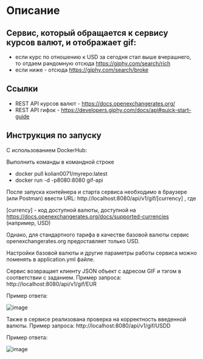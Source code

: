 Описание
===========

Сервис, который обращается к сервису курсов валют, и отображает gif:
--------------------------------------------------------------------
- если курс по отношению к USD за сегодня стал выше вчерашнего, то отдаем рандомную отсюда https://giphy.com/search/rich
- если ниже - отсюда https://giphy.com/search/broke

Ссылки
------
- REST API курсов валют - https://docs.openexchangerates.org/
- REST API гифок - https://developers.giphy.com/docs/api#quick-start-guide

Инструкция по запуску
---------------------
С использованием DockerHub:

Выполнить команды в командной строке

- docker pull kolian0071/myrepo:latest
- docker run -d  -p8080:8080 gif-api

После запуска контейнера и старта сервиса необходимо в браузере (или Postman) ввести URL:
http://localhost:8080/api/v1/gif/[currency] , где

[currency] - код доступной валюты, доступной на https://docs.openexchangerates.org/docs/supported-currencies (например, USD)

Однако, для стандартного тарифа в качестве базовой валюты сервис openexchangerates.org предоставляет только USD. 

Настройки базовой валюты и другие параметры работы сервиса можно поменять в application.yml файле. 

Сервис возвращает клиенту JSON объект c адресом GIF и тэгом в соответствии с заданием.
Пример запроса:
http://localhost:8080/api/v1/gif/EUR

Пример ответа:

![image](https://user-images.githubusercontent.com/96447510/146968353-52a78e5e-7bda-4211-8be7-5df00257bde7.png)

Также в сервисе реализована проверка на корректность введенной валюты.
Пример запроса:
http://localhost:8080/api/v1/gif/USDD

Пример ответа:

![image](https://user-images.githubusercontent.com/96447510/146968407-722a320e-6ac6-4490-81f7-ada90ff5aa1e.png)

